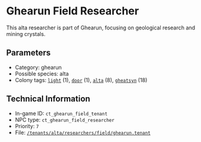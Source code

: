 # Ghearun Field Researcher

This alta researcher is part of Ghearun, focusing on geological research and mining crystals.

## Parameters

- Category: ghearun
- Possible species: alta
- Colony tags: [`light`](https://ceterai.github.io/MyEnternia/Wiki/Tags/Light) (1), [`door`](https://ceterai.github.io/MyEnternia/Wiki/Tags/Door) (1), [`alta`](https://ceterai.github.io/MyEnternia/Wiki/Tags/Alta) (8), [`gheatsyn`](https://ceterai.github.io/MyEnternia/Wiki/Tags/Gheatsyn) (18)

## Technical Information

- In-game ID: `ct_ghearun_field_tenant`
- NPC type: `ct_ghearun_field_researcher`
- Priority: `7`
- File: [`/tenants/alta/researchers/field/ghearun.tenant`](https://github.com/Ceterai/Enternia/blob/main/tenants/alta/researchers/field/ghearun.tenant)

